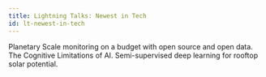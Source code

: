 ```yaml
---
title: Lightning Talks: Newest in Tech
id: lt-newest-in-tech
---
```

Planetary Scale monitoring on a budget with open source and open data.
The Cognitive Limitations of AI.
Semi-supervised deep learning for rooftop solar potential.
